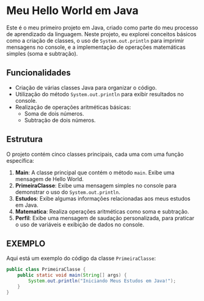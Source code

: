 # Meu Hello World em Java

Este é o meu primeiro projeto em Java, criado como parte do meu processo de aprendizado da linguagem. Neste projeto, eu explorei conceitos básicos como a criação de classes, o uso de `System.out.println` para imprimir mensagens no console, e a implementação de operações matemáticas simples (soma e subtração).

## Funcionalidades

- Criação de várias classes Java para organizar o código.
- Utilização do método `System.out.println` para exibir resultados no console.
- Realização de operações aritméticas básicas:
  - Soma de dois números.
  - Subtração de dois números.

## Estrutura

O projeto contém cinco classes principais, cada uma com uma função específica:

1. **Main**: A classe principal que contém o método `main`. Exibe uma mensagem de Hello World.
2. **PrimeiraClasse**: Exibe uma mensagem simples no console para demonstrar o uso do `System.out.println`.
3. **Estudos**: Exibe algumas informações relacionadas aos meus estudos em Java.
4. **Matematica**: Realiza operações aritméticas como soma e subtração.
5. **Perfil**: Exibe uma mensagem de saudação personalizada, para praticar o uso de variáveis e exibição de dados no console.

## EXEMPLO

Aqui está um exemplo do código da classe `PrimeiraClasse`:

```java
public class PrimeiraClasse {
    public static void main(String[] args) {
        System.out.println("Iniciando Meus Estudos em Java!");
    }
}
